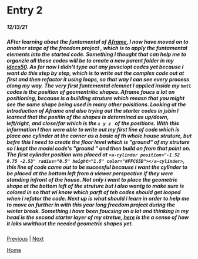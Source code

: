 # Entry 2
##### 12/13/21

##### AFter learning about the funtamental of [Aframe](https://aframe.io/), I now have moved on to another stage of the freedom project , which is to apply the funtamental elements into the started code. Something I thought that can help me to organzie all these codes will be to create a new parent folder in my [idecs50](https://ide.cs50.io/13758b3009c14fb0964b54fd27439218). As for now I didn't type out any javsciopt codes yet because I want do this step by step, which is to write out the complex code out at first and then refactor it using loops, so that way I can see every process along my way. The very first funtemental elemnet I applied inside my `hmtl` codes is the position of geomentritic shapes. Aframe foucs a lot on positioning, because is a building struture which measn that you might see the same shape being used in many other poisitions. Looking at the introduction of Aframe and also trying out the starter codes in jsbin I learned that the positin of the shapes is determined as up/down, left/right, and close/far which is the `x y z ` of the positions. With this information I then were able to write out my first line of code which is place one cylinder at the corner as a basic of th whole house struture, but befre this I need to create the floor level which is "ground" of my struture so I kept the model code's "ground " and then build on from that point on. The first cylinder position was placed at `<a-cylinder position="-1.52 0.75 -2.53" radius="0.5" height="1.5" color="#FFC65D"></a-cylinder>`, this line of code came out to be suceesful because i want the cylinder to be placed at the bottom left from a viewer perspective if they were standing  infront of the house. Not only i want to place the geometric shape at the bottom left of the struture but i also wantg to make sure is colored in so that wi know which parft of teh codes should get looped when i refator the code. Next up is what should i learn in order to help me to move on further in with this year long freedom project during the winter break. Something i have been foucsing on a lot and thinking in my head is the second starter layer of my stretue, [here](../README.md) is the a sense of how it loks wwithout the needed geometric shapes yet.   




















[Previous](entry01.md) | [Next](entry03.md)

[Home](../README.md)
